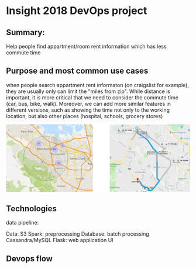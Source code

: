 # Insight 2018 DevOps project



## Summary:
Help people find appartment/room rent information which has less commute time


## Purpose and most common use cases
when people search appartment rent informaton (on craigslist for example), they are usually only can limit the "miles from zip".
While distance is important, it is more critical that we need to consider the commute time (car, bus, bike, walk). Moreover, we can add more similar features in different versions, such as showing the time not only to the working location, but also other places (hospital, schools, grocery stores)

![image](https://github.com/pzeng123/Insight2018DO/blob/master/img/1.png "image 1")



## Technologies


data pipeline:

Data: S3
Spark: preprocessing
Database: batch processing Cassandra/MySQL
Flask: web application UI



## Devops flow


